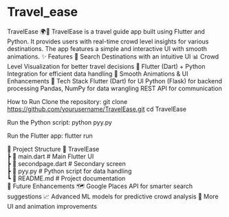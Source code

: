 # Travel_ease
TravelEase 🌍🚀 TravelEase is a travel guide app built using Flutter and Python. It provides users with real-time crowd level insights for various destinations. The app features a simple and interactive UI with smooth animations.
✨ Features
📍 Search Destinations with an intuitive UI
📊 Crowd Level Visualization for better travel decisions
🔗 Flutter (Dart) + Python Integration for efficient data handling
🎨 Smooth Animations & UI Enhancements
🔧 Tech Stack
Flutter (Dart) for UI
Python (Flask) for backend processing
Pandas, NumPy for data wrangling
REST API for communication

 How to Run
Clone the repository:
git clone https://github.com/yourusername/TravelEase.git
cd TravelEase

Run the Python script:
python pyy.py

Run the Flutter app:
flutter run

📁 Project Structure
📂 TravelEase  
 ┣ 📄 main.dart          # Main Flutter UI  
 ┣ 📄 secondpage.dart    # Secondary screen  
 ┣ 📄 pyy.py             # Python script for data handling  
 ┗ 📄 README.md          # Project documentation  
📌 Future Enhancements
🗺️ Google Places API for smarter search suggestions
📈 Advanced ML models for predictive crowd analysis
🎨 More UI and animation improvements
